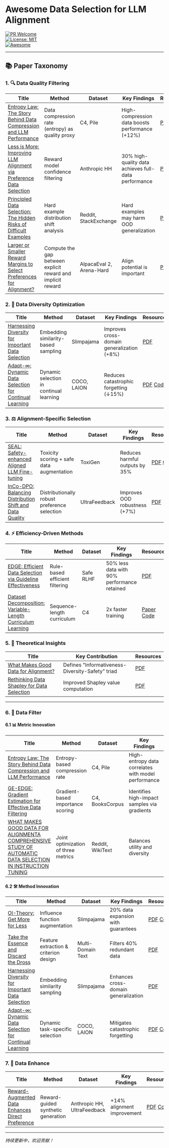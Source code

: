 # Awesome Data Selection for LLM Alignment  

[![PR Welcome](https://img.shields.io/badge/PRs-welcome-brightgreen)](https://github.com/yimutianyang/Awesome-Data-Selection-for-LLM-Alignment)  
[![License: MIT](https://img.shields.io/badge/License-MIT-yellow.svg)](LICENSE)  
[![Awesome](https://awesome.re/badge.svg)](https://awesome.re)  

---

## 📚 Paper Taxonomy  

### 1. 🔍 Data Quality Filtering  
| Title | Method | Dataset | Key Findings | Resources |  
|-------|--------|---------|--------------|-----------|  
| [Entropy Law: The Story Behind Data Compression and LLM Performance](https://arxiv.org/pdf/2407.06645) | Data compression rate (entropy) as quality proxy | C4, Pile | High-compression data boosts performance (+12%) | [PDF](https://arxiv.org/pdf/2407.06645) [Code](https://github.com/USTC-StarTeam/ZIP)|  
| [Less is More: Improving LLM Alignment via Preference Data Selection](https://arxiv.org/abs/2502.14560) | Reward model confidence filtering | Anthropic HH | 30% high-quality data achieves full-data performance | [PDF](https://arxiv.org/abs/2502.14560)|  
| [Principled Data Selection: The Hidden Risks of Difficult Examples](https://arxiv.org/abs/2502.09650) | Hard example distribution shift analysis | Reddit, StackExchange | Hard examples may harm OOD generalization | [PDF](https://arxiv.org/abs/2502.09650) [Code](https://github.com/glorgao/SelectiveDPO)|  
| [Larger or Smaller Reward Margins to Select Preferences for Alignment?](https://arxiv.org/abs/2503.01864)| Compute the gap between explicit reward and implicit reward | AlpacaEval 2, Arena-Hard | Align potential is important | [PDF](https://arxiv.org/pdf/2503.01864) [Code](https://github.com/Hesse73/Alignment-Potential-Metric)|  

### 2. 🌈 Data Diversity Optimization  
| Title | Method | Dataset | Key Findings | Resources |  
|-------|--------|---------|--------------|-----------|  
| [Harnessing Diversity for Important Data Selection](https://openreview.net/forum?id=bMC1t7eLRc) | Embedding similarity-based sampling | Slimpajama | Improves cross-domain generalization (+8%) | [PDF](https://openreview.net/forum?id=bMC1t7eLRc)|  
| [Adapt-∞: Dynamic Data Selection for Continual Learning](https://arxiv.org/pdf/2410.10636) | Dynamic selection in continual learning | COCO, LAION | Reduces catastrophic forgetting (↓15%) | [PDF](https://arxiv.org/pdf/2410.10636) [Code](https://github.com/adymaharana/adapt-inf) |  

### 3. ⚖️ Alignment-Specific Selection  
| Title | Method | Dataset | Key Findings | Resources |  
|-------|--------|---------|--------------|-----------|  
| [SEAL: Safety-enhanced Aligned LLM Fine-tuning](https://openreview.net/forum?id=VHguhvcoM5) | Toxicity scoring + safe data augmentation | ToxiGen | Reduces harmful outputs by 35% | [PDF](https://openreview.net/forum?id=VHguhvcoM5) [Code](https://github.com/hanshen95/SEAL) |  
| [InCo-DPO: Balancing Distribution Shift and Data Quality](https://arxiv.org/abs/2503.15880) | Distributionally robust preference selection | UltraFeedback | Improves OOD robustness (+7%) | [PDF](https://arxiv.org/abs/2503.15880) |  

### 4. ⚡ Efficiency-Driven Methods  
| Title | Method | Dataset | Key Findings | Resources |  
|-------|--------|---------|--------------|-----------|  
| [EDGE: Efficient Data Selection via Guideline Effectiveness](https://arxiv.org/abs/2502.12494) | Rule-based efficient filtering | Safe RLHF | 50% less data with 90% performance retained | [PDF](https://arxiv.org/abs/2502.12494) |  
| [Dataset Decomposition: Variable-Length Curriculum Learning](https://arxiv.org/abs/2405.13226) | Sequence-length curriculum | C4 | 2x faster training | [Paper](https://arxiv.org/abs/2405.13226) [Code](https://github.com/apple/ml-dataset-decomposition) |  

### 5. 📐 Theoretical Insights  
| Title | Key Contribution | Resources |  
|-------|------------------|-----------|  
| [What Makes Good Data for Alignment?](https://openreview.net/forum?id=BTKAeLqLMw) | Defines "Informativeness-Diversity-Safety" triad | [PDF](https://openreview.net/forum?id=BTKAeLqLMw) |  
| [Rethinking Data Shapley for Data Selection](https://proceedings.mlr.press/v235/wang24cg.html) | Improved Shapley value computation | [PDF](https://proceedings.mlr.press/v235/wang24cg.html) |  

---

### 6. 🧹 Data Filter  
#### 6.1 📊 **Metric Innovation**  
| Title | Method | Dataset | Key Findings | Resources |  
|-------|--------|---------|--------------|-----------|  
| [Entropy Law: The Story Behind Data Compression and LLM Performance](https://arxiv.org/pdf/2407.06645) | Entropy-based compression rate | C4, Pile | High-entropy data correlates with model performance | [PDF](https://arxiv.org/pdf/2407.06645) |  
| [GE-EDGE: Gradient Estimation for Effective Data Filtering](https://arxiv.org/pdf/2502.12494) | Gradient-based importance scoring | C4, BooksCorpus | Identifies high-impact samples via gradients | [PDF](https://arxiv.org/pdf/2502.12494) |  
| [WHAT MAKES GOOD DATA FOR ALIGNMENTA COMPREHENSIVE STUDY OF AUTOMATIC DATA SELECTION IN INSTRUCTION TUNING](https://arxiv.org/pdf/2312.15685) | Joint optimization of three metrics | Reddit, WikiText | Balances utility and diversity | [PDF](https://arxiv.org/pdf/2312.15685) [Code](https://github.com/hkust-nlp/deita) |  

#### 6.2 🛠️ **Method Innovation**  
| Title | Method | Dataset | Key Findings | Resources |  
|-------|--------|---------|--------------|-----------|
| [OI-Theory: Get More for Less](https://arxiv.org/pdf/2405.02774) | Influence function augmentation | Slimpajama | 20% data expansion with guarantees | [PDF](https://arxiv.org/pdf/2405.02774) [Code](https://anonymous.4open.science/r/DV4LLM-D761/) |   
| [Take the Essence and Discard the Dross](https://openreview.net/forum?id=erqoeO6lFu) | Feature extraction & criterion design | Multi-Domain Text | Filters 40% redundant data | [PDF](https://openreview.net/pdf?id=erqoeO6lFu) |  
| [Harnessing Diversity for Important Data Selection](https://openreview.net/forum?id=bMC1t7eLRc) | Embedding similarity sampling | Slimpajama | Enhances cross-domain generalization | [PDF](https://openreview.net/forum?id=bMC1t7eLRc) |  
| [Adapt-∞: Dynamic Data Selection for Continual Learning](https://arxiv.org/pdf/2410.10636) | Dynamic task-specific selection | COCO, LAION | Mitigates catastrophic forgetting | [PDF](https://arxiv.org/pdf/2410.10636) [Code](https://github.com/adymaharana/adapt-inf) |  

### 7. 🚀 Data Enhance  
| Title | Method | Dataset | Key Findings | Resources |  
|-------|--------|---------|--------------|-----------|  
| [Reward-Augmented Data Enhances Direct Preference](https://openreview.net/forum?id=bpSD3IOgyS) | Reward-guided synthetic generation | Anthropic HH, UltraFeedback | +14% alignment improvement | [PDF](https://arxiv.org/pdf/2410.08067) [Code](https://github.com/shenao-zhang/reward-augmented-preference) |  
 


---  
*持续更新中，欢迎贡献！*  
